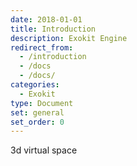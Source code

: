 ```yaml
---
date: 2018-01-01
title: Introduction
description: Exokit Engine
redirect_from:
  - /introduction
  - /docs
  - /docs/
categories:
  - Exokit
type: Document
set: general
set_order: 0
---
```


3d virtual space
